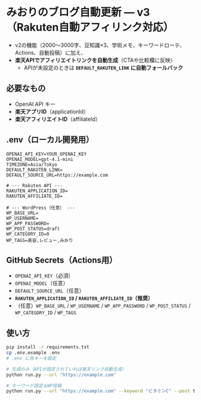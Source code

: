 # みおりのブログ自動更新 — v3（Rakuten自動アフィリンク対応）

- v2の機能（2000〜3000字、豆知識×3、学術メモ、キーワードローテ、Actions、自動投稿）に加え、
- **楽天APIでアフィリエイトリンクを自動生成**（CTAや比較欄に反映）
  - APIが未設定のときは **`DEFAULT_RAKUTEN_LINK` に自動フォールバック**

## 必要なもの
- OpenAI API キー
- **楽天アプリID**（applicationId）
- **楽天アフィリエイトID**（affiliateId）

## .env（ローカル開発用）
```
OPENAI_API_KEY=YOUR_OPENAI_KEY
OPENAI_MODEL=gpt-4.1-mini
TIMEZONE=Asia/Tokyo
DEFAULT_RAKUTEN_LINK=
DEFAULT_SOURCE_URL=https://example.com

# --- Rakuten API ---
RAKUTEN_APPLICATION_ID=
RAKUTEN_AFFILIATE_ID=

# --- WordPress（任意） ---
WP_BASE_URL=
WP_USERNAME=
WP_APP_PASSWORD=
WP_POST_STATUS=draft
WP_CATEGORY_ID=0
WP_TAGS=美容,レビュー,みおり
```

## GitHub Secrets（Actions用）
- `OPENAI_API_KEY`（必須）
- `OPENAI_MODEL`（任意）
- `DEFAULT_SOURCE_URL`（任意）
- **`RAKUTEN_APPLICATION_ID` / `RAKUTEN_AFFILIATE_ID`（推奨）**
- （任意）`WP_BASE_URL` / `WP_USERNAME` / `WP_APP_PASSWORD` / `WP_POST_STATUS` / `WP_CATEGORY_ID` / `WP_TAGS`

## 使い方
```bash
pip install -r requirements.txt
cp .env.example .env
# .env に各キーを設定

# 生成のみ（APIが設定されていれば楽天リンク自動生成）
python run.py --url "https://example.com"

# キーワード固定＆WP投稿
python run.py --url "https://example.com" --keyword "ビタミンC" --post true
```
